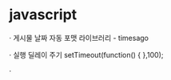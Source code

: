# javascript  


· 게시물 날짜 자동 포맷 라이브러리 - timesago    
   
  

· 실행 딜레이 주기
  setTimeout(function() {
  },100);

· 
